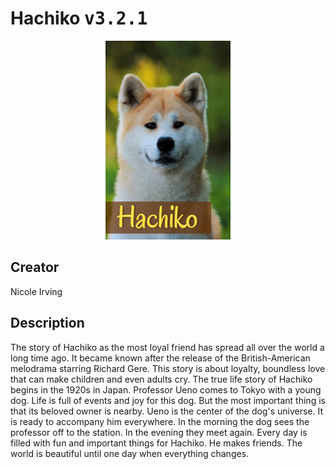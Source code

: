 
# Hachiko <kbd>v3.2.1</kbd>

<center>
  <img src="./cover-1024.jpg"/>
</center>

## Creator
Nicole Irving

## Description
The story of Hachiko as the most loyal friend has spread all over the world a long time ago. It became known after the release of the British-American melodrama starring Richard Gere. This story is about loyalty, boundless love that can make children and even adults cry. The true life story of Hachiko begins in the 1920s in Japan. Professor Ueno comes to Tokyo with a young dog. Life is full of events and joy for this dog. But the most important thing is that its beloved owner is nearby. Ueno is the center of the dog's universe. It is ready to accompany him everywhere. In the morning the dog sees the professor off to the station. In the evening they meet again. Every day is filled with fun and important things for Hachiko. He makes friends. The world is beautiful until one day when everything changes.  
